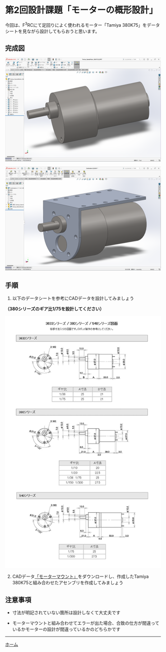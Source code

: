 # 第2回設計課題「モーターの概形設計」
今回は、F<sup>3</sup>RCにて足回りによく使われるモーター「Tamiya 380K75」をデータシートを見ながら設計してもらおうと思います。

## 完成図

![スクリーンショット (28)](./img/%E3%82%B9%E3%82%AF%E3%83%AA%E3%83%BC%E3%83%B3%E3%82%B7%E3%83%A7%E3%83%83%E3%83%88%20(28).png)

![スクリーンショット (29)](./img/%E3%82%B9%E3%82%AF%E3%83%AA%E3%83%BC%E3%83%B3%E3%82%B7%E3%83%A7%E3%83%83%E3%83%88%20(29).png)


## 手順
1. 以下のデータシートを参考にCADデータを設計してみましょう

**（380シリーズのギア比1/75を設計してください）**

![motorsize.jpeg](./img/motorsize.jpeg)

2. CADデータ[「モーターマウント」](./CAD_data/Tamiya_MotorMount.SLDPRT)をダウンロードし、作成したTamiya 380K75と組み合わせたアセンブリを作成してみましょう


## 注意事項
* 寸法が明記されていない箇所は設計しなくて大丈夫です

* モーターマウントと組み合わせてエラーが出た場合、合致の仕方が間違っているかモーターの設計が間違っているかのどちらかです

---

[ホーム](index.md)